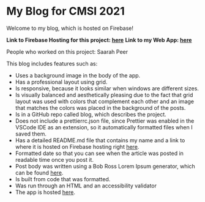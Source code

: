 # My Blog for CMSI 2021

Welcome to my blog, which is hosted on Firebase!

**Link to Firebase Hosting for this project: [here](https://console.firebase.google.com/project/blog-e59ab/overview)**
**Link to my Web App: [here](https://blog-e59ab.web.app)**

People who worked on this project: Saarah Peer

This blog includes features such as:

- Uses a background image in the body of the app.
- Has a professional layout using grid.
- Is responsive, because it looks similar when windows are different sizes.
- Is visually balanced and aesthetically pleasing due to the fact that grid layout was used with colors that complement each other and an image that matches the colors was placed in the background of the posts.
- Is in a GitHub repo called blog, which describes the project.
- Does not include a prettierrc.json file, since Prettier was enabled in the VSCode IDE as an extension, so it automatically formatted files when I saved them.
- Has a detailed README.md file that contains my name and a link to where it is hosted on Firebase hosting right [here](https://console.firebase.google.com/project/blog-e59ab/overview).
- Formatted date so that you can see when the article was posted in readable time once you post it.
- Post body was written using a Bob Ross Lorem Ipsum generator, which can be found [here](https://www.bobrosslipsum.com/).
- Is built from code that was formatted.
- Was run through an HTML and an accessibility validator
- The app is hosted [here](https://blog-e59ab.web.app).
